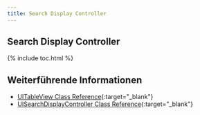 ```yaml
---
title: Search Display Controller
---
```


## Search Display Controller

{% include toc.html %}

## Weiterführende Informationen

- [UITableView Class Reference](https://developer.apple.com/documentation/uikit/uitableview){:target="_blank"}
- [UISearchDisplayController Class Reference](https://developer.apple.com/documentation/uikit/uisearchdisplaycontroller){:target="_blank"}
